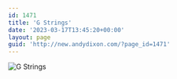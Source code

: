 ```yaml
---
id: 1471
title: 'G Strings'
date: '2023-03-17T13:45:20+00:00'
layout: page
guid: 'http://new.andydixon.com/?page_id=1471'
---
```


![G Strings](https://i0.wp.com/assets.g8x2.ldn.idrivee2-23.com/posters/G%20Strings%2001.jpg?w=1200&ssl=1 "G Strings")